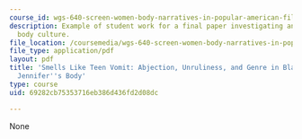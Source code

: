 ```yaml
---
course_id: wgs-640-screen-women-body-narratives-in-popular-american-film-spring-2014
description: Example of student work for a final paper investigating an aspect of
  body culture.
file_location: /coursemedia/wgs-640-screen-women-body-narratives-in-popular-american-film-spring-2014/69282cb75353716eb386d436fd2d08dc_MITWGS_640S14_Finl_studt1.pdf
file_type: application/pdf
layout: pdf
title: 'Smells Like Teen Vomit: Abjection, Unruliness, and Genre in Black Swan and
  Jennifer''s Body'
type: course
uid: 69282cb75353716eb386d436fd2d08dc

---
```

None
